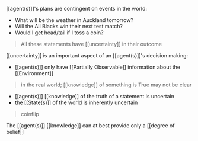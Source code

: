 [[agent(s)]]'s plans are contingent on events in the world:
- What will be the weather in Auckland tomorrow?
- Will the All Blacks win their next test match?
- Would I get head/tail if I toss a coin?
> All these statements have [[uncertainty]] in their outcome

[[uncertainty]] is an important aspect of an [[agent(s)]]'s decision making:
- [[agent(s)]] only have [[Partially Observable]] information about the [[Environment]]
>	in the real world; [[knowledge]] of something is True may not be clear
- [[agent(s)]] [[knowledge]] of the truth of a statement is uncertain
- the [[State(s)]] of the world is inherently uncertain
>	coinflip

The [[agent(s)]] [[knowledge]] can at best provide only a [[degree of belief]]
